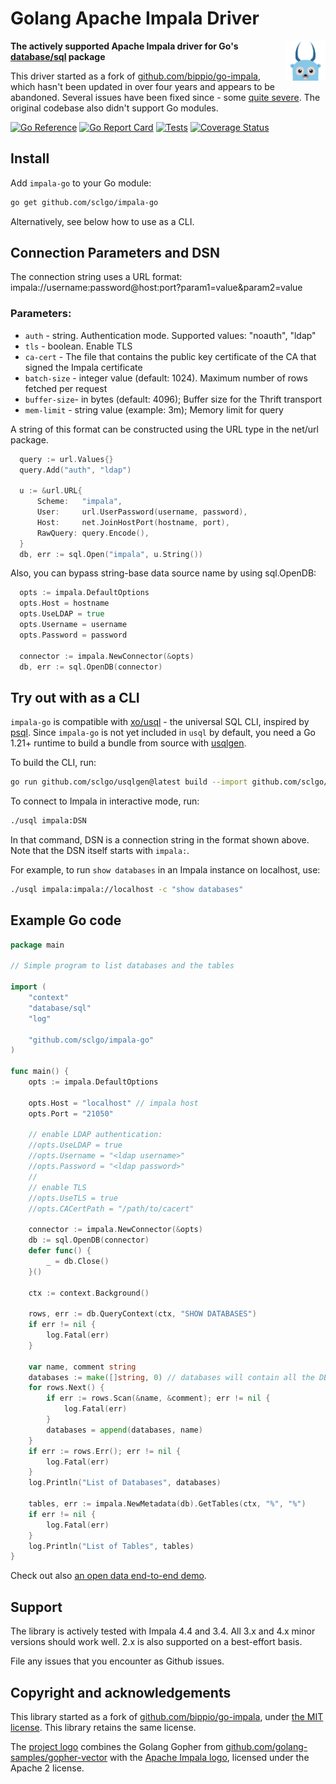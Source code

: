 # Golang Apache Impala Driver 

<img src="./docs/logo.svg" width="64" alt="project logo - gopher with impala horns" align="right">

**The actively supported Apache Impala driver for Go's [database/sql](https://golang.org/pkg/database/sql) package**

This driver started as a fork of [github.com/bippio/go-impala](https://github.com/bippio/go-impala),
which hasn't been updated in over four years and appears to be abandoned.
Several issues have been fixed since - some [quite severe](https://github.com/sclgo/impala-go/pulls?q=is%3Apr+is%3Aclosed+label%3Abug).
The original codebase also didn't support Go modules.

[![Go Reference](https://pkg.go.dev/badge/github.com/sclgo/impala-go.svg)](https://pkg.go.dev/github.com/sclgo/impala-go)
[![Go Report Card](https://goreportcard.com/badge/github.com/sclgo/impala-go)](https://goreportcard.com/report/github.com/sclgo/impala-go)
[![Tests](https://github.com/sclgo/impala-go/actions/workflows/ci.yml/badge.svg)](https://coveralls.io/github/sclgo/impala-go)
[![Coverage Status](https://coveralls.io/repos/github/sclgo/impala-go/badge.svg)](https://coveralls.io/github/sclgo/impala-go)

## Install

Add `impala-go` to your Go module:

```bash
go get github.com/sclgo/impala-go
```

Alternatively, see below how to use as a CLI.

## Connection Parameters and DSN

The connection string uses a URL format: impala://username:password@host:port?param1=value&param2=value

### Parameters:

* `auth` - string. Authentication mode. Supported values: "noauth", "ldap"
* `tls` - boolean. Enable TLS
* `ca-cert` - The file that contains the public key certificate of the CA that signed the Impala certificate
* `batch-size` - integer value (default: 1024). Maximum number of rows fetched per request
* `buffer-size`- in bytes (default: 4096); Buffer size for the Thrift transport 
* `mem-limit` - string value (example: 3m); Memory limit for query 	

A string of this format can be constructed using the URL type in the net/url package.

```go
  query := url.Values{}
  query.Add("auth", "ldap")

  u := &url.URL{
      Scheme:   "impala",
      User:     url.UserPassword(username, password),
      Host:     net.JoinHostPort(hostname, port),
      RawQuery: query.Encode(),
  }
  db, err := sql.Open("impala", u.String())
```

Also, you can bypass string-base data source name by using sql.OpenDB:

```go
  opts := impala.DefaultOptions
  opts.Host = hostname
  opts.UseLDAP = true
  opts.Username = username
  opts.Password = password

  connector := impala.NewConnector(&opts)
  db, err := sql.OpenDB(connector)
```


## Try out with as a CLI

`impala-go` is compatible with [xo/usql](https://github.com/xo/usql) - the universal SQL CLI, 
inspired by [psql](https://www.postgresql.org/docs/current/app-psql.html). 
Since `impala-go` is not yet included in `usql` by default, you need a Go 1.21+ runtime to build a bundle
from source with [usqlgen](https://github.com/sclgo/usqlgen).

To build the CLI, run:

```bash
go run github.com/sclgo/usqlgen@latest build --import github.com/sclgo/impala-go -- -tags no_base
```

To connect to Impala in interactive mode, run:

```bash
./usql impala:DSN
```

In that command, DSN is a connection string in the format shown above. Note that the DSN itself starts with `impala:`.

For example, to run `show databases` in an Impala instance on localhost, use:

```bash
./usql impala:impala://localhost -c "show databases"
```

## Example Go code

```go
package main

// Simple program to list databases and the tables

import (
	"context"
	"database/sql"
	"log"

	"github.com/sclgo/impala-go"
)

func main() {
	opts := impala.DefaultOptions

	opts.Host = "localhost" // impala host
	opts.Port = "21050"

	// enable LDAP authentication:
	//opts.UseLDAP = true
	//opts.Username = "<ldap username>"
	//opts.Password = "<ldap password>"
	//
	// enable TLS
	//opts.UseTLS = true
	//opts.CACertPath = "/path/to/cacert"

	connector := impala.NewConnector(&opts)
	db := sql.OpenDB(connector)
	defer func() {
		_ = db.Close()
	}()

	ctx := context.Background()

	rows, err := db.QueryContext(ctx, "SHOW DATABASES")
	if err != nil {
		log.Fatal(err)
	}

	var name, comment string
	databases := make([]string, 0) // databases will contain all the DBs to enumerate later
	for rows.Next() {
		if err := rows.Scan(&name, &comment); err != nil {
			log.Fatal(err)
		}
		databases = append(databases, name)
	}
	if err := rows.Err(); err != nil {
		log.Fatal(err)
	}
	log.Println("List of Databases", databases)

	tables, err := impala.NewMetadata(db).GetTables(ctx, "%", "%")
	if err != nil {
		log.Fatal(err)
	}
	log.Println("List of Tables", tables)
}
```

Check out also [an open data end-to-end demo](compose/README.md).

## Support

The library is actively tested with Impala 4.4 and 3.4.
All 3.x and 4.x minor versions should work well. 2.x is also supported
on a best-effort basis.

File any issues that you encounter as Github issues.

## Copyright and acknowledgements

This library started as a fork of [github.com/bippio/go-impala](https://github.com/bippio/go-impala),
under [the MIT license](https://github.com/bippio/go-impala/blob/ebab2bf/LICENSE). This library retains the same
license.

The [project logo](/docs/logo.svg) combines the Golang Gopher from
[github.com/golang-samples/gopher-vector](https://github.com/golang-samples/gopher-vector)
with the [Apache Impala logo](https://impala.apache.org/img/impala-logo.png), licensed under the Apache 2 license.
